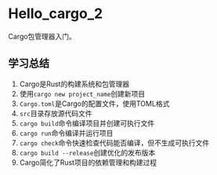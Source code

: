 # Hello_cargo_2

Cargo包管理器入门。

## 学习总结

1. Cargo是Rust的构建系统和包管理器
2. 使用`cargo new project_name`创建新项目
3. `Cargo.toml`是Cargo的配置文件，使用TOML格式
4. `src`目录存放源代码文件
5. `cargo build`命令编译项目并创建可执行文件
6. `cargo run`命令编译并运行项目
7. `cargo check`命令快速检查代码能否编译，但不生成可执行文件
8. `cargo build --release`创建优化的发布版本
9. Cargo简化了Rust项目的依赖管理和构建过程
